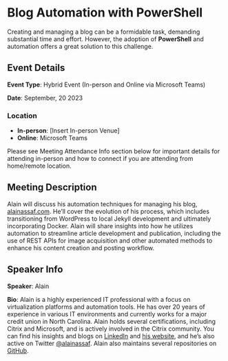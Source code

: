 # Blog Automation with PowerShell

Creating and managing a blog can be a formidable task, demanding substantial time and effort. However, the adoption of **PowerShell** and automation offers a great solution to this challenge.

## Event Details

**Event Type**: Hybrid Event (In-person and Online via Microsoft Teams)

**Date**: September, 20 2023

### Location

- **In-person**: [Insert In-person Venue]
- **Online**: Microsoft Teams

Please see Meeting Attendance Info section below for important details for attending in-person and how to connect if you are attending from home/remote location.

## Meeting Description

Alain will discuss his automation techniques for managing his blog, [alainassaf.com](https://alainassaf.com/). He’ll cover the evolution of his process, which includes transitioning from WordPress to local Jekyll development and ultimately incorporating Docker. Alain will share insights into how he utilizes automation to streamline article development and publication, including the use of REST APIs for image acquisition and other automated methods to enhance his content creation and posting workflow.

## Speaker Info

**Speaker**: Alain

**Bio**: Alain is a highly experienced IT professional with a focus on virtualization platforms and automation tools. He has over 20 years of experience in various IT environments and currently works for a major credit union in North Carolina. Alain holds several certifications, including Citrix and Microsoft, and is actively involved in the Citrix community. You can find his insights and blogs on [LinkedIn](https://www.linkedin.com/in/alainassaf/) and [his website](https://alainassaf.com/), and he’s also active on Twitter [@alainassaf](https://twitter.com/alainassaf). Alain also maintains several repositories on [GitHub](https://github.com/alainassaf).
